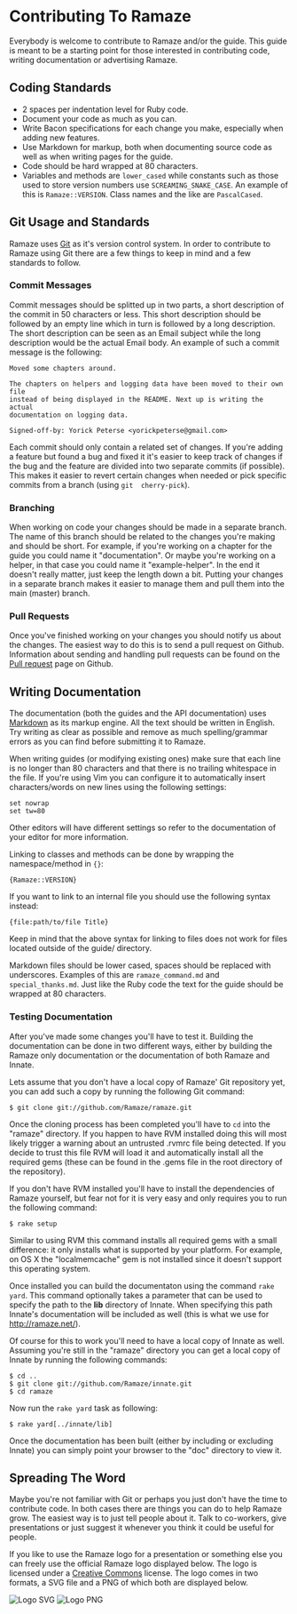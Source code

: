 # Contributing To Ramaze

Everybody is welcome to contribute to Ramaze and/or the guide. This guide is
meant to be a starting point for those interested in contributing code, writing
documentation or advertising Ramaze.

## Coding Standards

* 2 spaces per indentation level for Ruby code.
* Document your code as much as you can.
* Write Bacon specifications for each change you make, especially when adding
  new features.
* Use Markdown for markup, both when documenting source code as well as when
  writing pages for the guide.
* Code should be hard wrapped at 80 characters.
* Variables and methods are ``lower_cased`` while constants such as those used
  to store version numbers use ``SCREAMING_SNAKE_CASE``. An example of this is
  ``Ramaze::VERSION``. Class names and the like are ``PascalCased``.

## Git Usage and Standards

Ramaze uses [Git][git] as it's version control system. In order to contribute to
Ramaze using Git there are a few things to keep in mind and a few standards to
follow.

### Commit Messages

Commit messages should be splitted up in two parts, a short description of the
commit in 50 characters or less. This short description should be followed by an
empty line which in turn is followed by a long description. The short
description can be seen as an Email subject while the long description would be
the actual Email body. An example of such a commit message is the following:

    Moved some chapters around.

    The chapters on helpers and logging data have been moved to their own file
    instead of being displayed in the README. Next up is writing the actual
    documentation on logging data.

    Signed-off-by: Yorick Peterse <yorickpeterse@gmail.com>

Each commit should only contain a related set of changes. If you're adding a
feature but found a bug and fixed it it's easier to keep track of changes if the
bug and the feature are divided into two separate commits (if possible). This
makes it easier to revert certain changes when needed or pick specific commits
from a branch (using ``git  cherry-pick``).

### Branching

When working on code your changes should be made in a separate branch. The name
of this branch should be related to the changes you're making and should be
short. For example, if you're working on a chapter for the guide you could name
it "documentation". Or maybe you're working on a helper, in that case you could
name it "example-helper". In the end it doesn't really matter, just keep the
length down a bit. Putting your changes in a separate branch makes it easier to
manage them and pull them into the main (master) branch.

### Pull Requests

Once you've finished working on your changes you should notify us about the
changes. The easiest way to do this is to send a pull request on Github.
Information about sending and handling pull requests can be found on the [Pull
request][pull requests] page on Github.

## Writing Documentation

The documentation (both the guides and the API documentation) uses
[Markdown][markdown] as its markup engine. All the text should be written in
English. Try writing as clear as possible and remove as much spelling/grammar
errors as you can find before submitting it to Ramaze.

When writing guides (or modifying existing ones) make sure that each line is no
longer than 80 characters and that there is no trailing whitespace in the file.
If you're using Vim you can configure it to automatically insert
characters/words on new lines using the following settings:

    set nowrap
    set tw=80

Other editors will have different settings so refer to the documentation of your
editor for more information.

Linking to classes and methods can be done by wrapping the namespace/method in
``{}``:

    {Ramaze::VERSION}

If you want to link to an internal file you should use the following syntax
instead:

    {file:path/to/file Title}

<div class="note todo">
    <p>
        Keep in mind that the above syntax for linking to files does not work
        for files located outside of the guide/ directory.
    </p>
</div>

Markdown files should be lower cased, spaces should be replaced with
underscores. Examples of this are ``ramaze_command.md`` and
``special_thanks.md``. Just like the Ruby code the text for the guide should be
wrapped at 80 characters.

### Testing Documentation

After you've made some changes you'll have to test it. Building the
documentation can be done in two different ways, either by building the Ramaze
only documentation or the documentation of both Ramaze and Innate.

Lets assume that you don't have a local copy of Ramaze' Git repository yet, you
can add such a copy by running the following Git command:

    $ git clone git://github.com/Ramaze/ramaze.git

Once the cloning process has been completed you'll have to ``cd`` into the
"ramaze" directory. If you happen to have RVM installed doing this will most
likely trigger a warning about an untrusted .rvmrc file being detected. If you
decide to trust this file RVM will load it and automatically install all the
required gems (these can be found in the .gems file in the root directory of the
repository).

If you don't have RVM installed you'll have to install the dependencies of
Ramaze yourself, but fear not for it is very easy and only requires you to run
the following command:

    $ rake setup

Similar to using RVM this command installs all required gems with a small
difference: it only installs what is supported by your platform. For example, on
OS X the "localmemcache" gem is not installed since it doesn't support this
operating system.

Once installed you can build the documentaton using the command ``rake yard``.
This command optionally takes a parameter that can be used to specify the path
to the **lib** directory of Innate. When specifying this path Innate's
documentation will be included as well (this is what we use for
<http://ramaze.net/>).

Of course for this to work you'll need to have a local copy of Innate as well.
Assuming you're still in the "ramaze" directory you can get a local copy of
Innate by running the following commands:

    $ cd ..
    $ git clone git://github.com/Ramaze/innate.git
    $ cd ramaze

Now run the ``rake yard`` task as following:

    $ rake yard[../innate/lib]

Once the documentation has been built (either by including or excluding Innate)
you can simply point your browser to the "doc" directory to view it.

## Spreading The Word

Maybe you're not familiar with Git or perhaps you just don't have the time to
contribute code. In both cases there are things you can do to help Ramaze grow.
The easiest way is to just tell people about it. Talk to co-workers, give
presentations or just suggest it whenever you think it could be useful for
people.

If you like to use the Ramaze logo for a presentation or something else you can
freely use the official Ramaze logo displayed below. The logo is licensed under
a [Creative Commons][cc license] license. The logo comes in two formats, a SVG
file and a PNG of which both are displayed below.

![Logo SVG][logo svg]
![Logo PNG][logo png]

[git]: http://git-scm.com/
[pull requests]: http://help.github.com/send-pull-requests/
[markdown]: http://daringfireball.net/projects/markdown/
[cc license]: http://creativecommons.org/licenses/by-sa/3.0/
[logo svg]: _static/logo.svg "The logo in SVG format"
[logo png]: _static/logo.png "The logo in PNG format"
